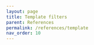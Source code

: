 ```yaml
---
layout: page
title: Template filters
parent: References
permalink: /references/template
nav_order: 10
---
```

